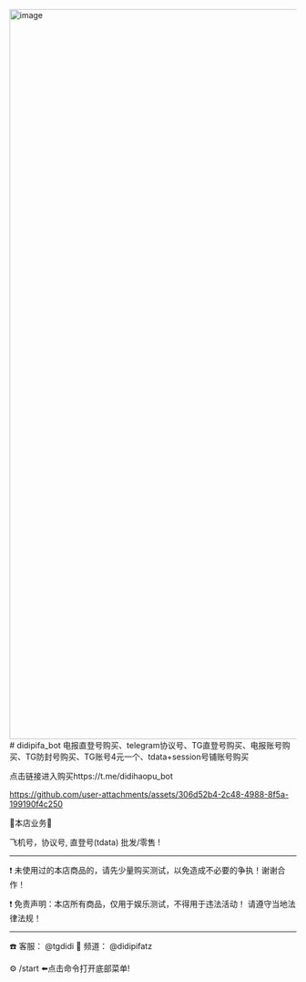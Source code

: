 <img width="797" height="1280" alt="image" src="https://github.com/user-attachments/assets/decba9c9-da78-4c48-bfef-2e280e54a2e9" /># didipifa_bot
电报直登号购买、telegram协议号、TG直登号购买、电报账号购买、TG防封号购买、TG账号4元一个、tdata+session号铺账号购买

点击链接进入购买https://t.me/didihaopu_bot

https://github.com/user-attachments/assets/306d52b4-2c48-4988-8f5a-199190f4c250


💎本店业务💎

飞机号，协议号,  直登号(tdata) 批发/零售 !
_____________________________________

❗️ 未使用过的本店商品的，请先少量购买测试，以免造成不必要的争执！谢谢合作！

❗️ 免责声明：本店所有商品，仅用于娱乐测试，不得用于违法活动！ 请遵守当地法律法规！

_____________________________________
☎️ 客服： @tgdidi
🏦 频道： @didipifatz

⚙️ /start   ⬅️点击命令打开底部菜单!

